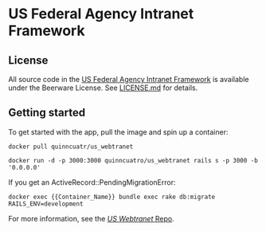 # US Federal Agency Intranet Framework

## License

All source code in the [US Federal Agency Intranet Framework](https://github.com/Quinncuatro/USFederalAgencyIntranetFramework)
is available under the Beerware License. See
[LICENSE.md](https://github.com/Quinncuatro/us_webtranet/blob/master/LICENSE.md) for details.

## Getting started

To get started with the app, pull the image and spin up a container:

```
docker pull quinncuatr/us_webtranet

docker run -d -p 3000:3000 quinncuatro/us_webtranet rails s -p 3000 -b '0.0.0.0'
```

If you get an ActiveRecord::PendingMigrationError:

```
docker exec {{Container_Name}} bundle exec rake db:migrate RAILS_ENV=development
```

For more information, see the
[*US Webtranet* Repo](https://github.com/Quinncuatro/USFederalAgencyIntranetFramework).
